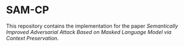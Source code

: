 # SAM-CP
This repository contains the implementation for the paper *Semantically Improved Adversarial Attack Based on Masked Language Model via Context Preservation*.
